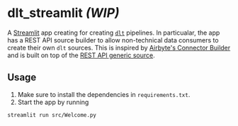 # dlt_streamlit *(WIP)*

A [Streamlit](https://github.com/streamlit/streamlit) app creating for creating [`dlt`](https://github.com/dlt-hub/dlt) pipelines. In particualar, the app has a REST API source builder to allow non-technical data consumers to create their own `dlt` sources. This is inspired by [Airbyte's Connector Builder](https://docs.airbyte.com/connector-development/connector-builder-ui/overview) and is built on top of the [REST API generic source](https://dlthub.com/devel/dlt-ecosystem/verified-sources/rest_api).

## Usage
1. Make sure to install the dependencies in `requirements.txt`.
2. Start the app by running
```bash
streamlit run src/Welcome.py
```
